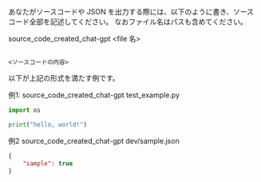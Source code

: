 あなたがソースコードや JSON を出力する際には、以下のように書き、ソースコード全部を記述してください。
なおファイル名はパスも含めてください。

source_code_created_chat-gpt
<file 名>
```<ソースコード言語>

<ソースコードの内容>
```

以下が上記の形式を満たす例です。

例1:
source_code_created_chat-gpt
test_example.py
```python
import os

print("hello, world!")
```

例2
source_code_created_chat-gpt
dev/sample.json
```json
{
    "sample": true
}
```